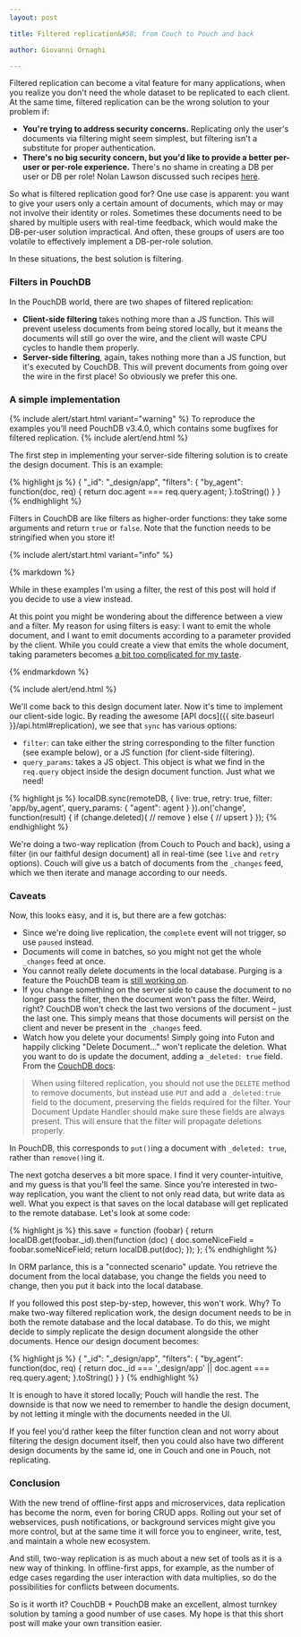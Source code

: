 ```yaml
---
layout: post

title: Filtered replication&#58; from Couch to Pouch and back

author: Giovanni Ornaghi

---
```


Filtered replication can become a vital feature for many applications, when you realize you don't need the whole dataset to be replicated to each client. At the same time, filtered replication can be the wrong solution to your problem if:

* __You're trying to address security concerns.__ Replicating only the user's documents via filtering might seem simplest, but filtering isn't a substitute for proper authentication. 
* __There's no big security concern, but you'd like to provide a better per-user or per-role experience.__ There's no shame in creating a DB per user or DB per role! Nolan Lawson discussed such recipes [here](https://github.com/nolanlawson/pouchdb-authentication#couchdb-authentication-recipe).

So what is filtered replication good for? One use case is apparent: you want to give your users only a certain amount of documents, which may or may not involve their identity or roles. Sometimes these documents need to be shared by multiple users with real-time feedback, which would make the DB-per-user solution impractical. And often, these groups of users are too volatile to effectively implement a DB-per-role solution.

In these situations, the best solution is filtering.

### Filters in PouchDB

In the PouchDB world, there are two shapes of filtered replication:

* __Client-side filtering__ takes nothing more than a JS function. This will prevent useless documents from being stored locally, but it means the documents will still go over the wire, and the client will waste CPU cycles to handle them properly.
* __Server-side filtering__, again, takes nothing more than a JS function, but it's executed by CouchDB. This will prevent documents from going over the wire in the first place! So obviously we prefer this one.

### A simple implementation

{% include alert/start.html variant="warning" %}
To reproduce the examples you’ll need PouchDB v3.4.0, which contains some bugfixes for filtered replication.
{% include alert/end.html %}

The first step in implementing your server-side filtering solution is to create the design document. This is an example:

{% highlight js %}
{
   "_id": "_design/app",
   "filters": {
     "by_agent": function(doc, req) {
       return doc.agent === req.query.agent;
     }.toString()
   }
}
{% endhighlight %}

Filters in CouchDB are like filters as higher-order functions: they take some arguments and return `true` or `false`. Note that the function needs to be stringified when you store it!

{% include alert/start.html variant="info" %}

{% markdown %}

While in these examples I'm using a filter, the rest of this post will hold if you decide to use a view instead.

At this point you might be wondering about the difference between a view and a filter. My reason for using filters is easy: I want to emit the whole document, and I want to emit documents according to a parameter provided by the client. While you could create a view that emits the whole document, taking parameters becomes [a bit too complicated for my taste](http://guide.couchdb.org/editions/1/en/cookbook.html). 

{% endmarkdown %}

{% include alert/end.html %}

We'll come back to this design document later. Now it's time to implement our client-side logic. By reading the awesome [API docs]({{ site.baseurl }}/api.html#replication), we see that `sync` has various options:

* `filter`: can take either the string corresponding to the filter function (see example below), or a JS function (for client-side filtering).
* `query_params`: takes a JS object. This object is what we find in the `req.query` object inside the design document function. Just what we need!

{% highlight js %}
localDB.sync(remoteDB, {
  live: true,
  retry: true,
  filter: 'app/by_agent',
  query_params: { "agent": agent }
}).on('change', function(result) {
  if (change.deleted){
    // remove
  } else {
    // upsert
  }
});
{% endhighlight %}

We're doing a two-way replication (from Couch to Pouch and back), using a filter (in our faithful design document) all in real-time (see `live` and `retry` options). Couch will give us a batch of documents from the `_changes` feed, which we then iterate and manage according to our needs.

### Caveats

Now, this looks easy, and it is, but there are a few gotchas:

* Since we're doing live replication, the `complete` event will not trigger, so use `paused` instead.
* Documents will come in batches, so you might not get the whole `_changes` feed at once.
* You cannot really delete documents in the local database. Purging is a feature the PouchDB team is [still working on](https://github.com/pouchdb/pouchdb/issues/802).
* If you change something on the server side to cause the document to no longer pass the filter, then the document won't pass the filter. Weird, right? CouchDB won't check the last two versions of the document &ndash; just the last one. This simply means that those documents will persist on the client and never be present in the `_changes` feed.
* Watch how you delete your documents! Simply going into Futon and happily clicking "Delete Document&hellip;" won't replicate the deletion. What you want to do is update the document, adding a `_deleted: true` field. From the [CouchDB docs](https://wiki.apache.org/couchdb/Replication):

> When using filtered replication, you should not use the `DELETE` method to remove documents, but instead use `PUT` and add a `_deleted:true`
> field to the document, preserving the fields required for the filter. Your Document Update Handler should make sure these fields are always 
> present. This will ensure that the filter will propagate deletions properly. 

In PouchDB, this corresponds to `put()`ing a document with `_deleted: true`, rather than `remove()`ing it.

The next gotcha deserves a bit more space. I find it very counter-intuitive, and my guess is that you'll feel the same. Since you're interested in two-way replication, you want the client to not only read data, but write data as well. What you expect is that saves on the local database will get replicated to the remote database. Let's look at some code:

{% highlight js %}
this.save = function (foobar) {
  return localDB.get(foobar._id).then(function (doc) {
    doc.someNiceField = foobar.someNiceField;
    return localDB.put(doc);
  });
};
{% endhighlight %}

In ORM parlance, this is a "connected scenario" update. You retrieve the document from the local database, you change the fields you need to change, then you put it back into the local database.

If you followed this post step-by-step, however, this won't work. Why? To make two-way filtered replication work, the design document needs to be in both the remote database and the local database. To do this, we might decide to simply replicate the design document alongside the other documents. Hence our design document becomes:

{% highlight js %}
{
  "_id": "_design/app",
  "filters": {
    "by_agent": function(doc, req) {
      return doc._id === '_design/app' || doc.agent === req.query.agent;
    }.toString()
  }
}
{% endhighlight %}

It is enough to have it stored locally; Pouch will handle the rest. The downside is that now we need to remember to handle the design document, by not letting it mingle with the documents needed in the UI.

If you feel you'd rather keep the filter function clean and not worry about filtering the design document itself, then you could also have two different design documents by the same id, one in Couch and one in Pouch, not replicating.

### Conclusion

With the new trend of offline-first apps and microservices, data replication has become the norm, even for boring CRUD apps. Rolling out your set of webservices, push notifications, or background services might give you more control, but at the same time it will force you to engineer, write, test, and maintain a whole new ecosystem.

And still, two-way replication is as much about a new set of tools as it is a new way of thinking. In offline-first apps, for example, as the number of edge cases regarding the user interaction with data multiplies, so do the possibilities for conflicts between documents.

So is it worth it? CouchDB + PouchDB make an excellent, almost turnkey solution by taming a good number of use cases. My hope is that this short post will make your own transition easier.
